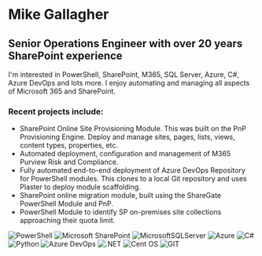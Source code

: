 # Mike Gallagher
## Senior Operations Engineer with over 20 years SharePoint experience

I'm interested in PowerShell, SharePoint, M365, SQL Server, Azure, C#, Azure DevOps and lots more. 
I enjoy automating and managing all aspects of Microsoft 365 and SharePoint. 

### Recent projects include:

- SharePoint Online Site Provisioning Module. This was built on the PnP Provisioning Engine. Deploy and manage sites, pages, lists, views, content types, properties, etc. 
- Automated deployment, configuration and management of M365 Purview Risk and Compliance.
- Fully automated end-to-end deployment of Azure DevOps Repository for PowerShell modules. This clones to a local Git repository and uses Plaster to deploy module scaffolding.
- SharePoint online migration module, built using the ShareGate PowerShell Module and PnP.
- PowerShell Module to identify SP on-premises site collections approaching their quota limit.
 
![PowerShell](https://img.shields.io/badge/PowerShell-%235391FE.svg?style=for-the-badge&logo=powershell&logoColor=white)
![Microsoft SharePoint ](https://img.shields.io/badge/Microsoft_SharePoint-0078D4?style=for-the-badge&logo=microsoft-sharepoint&logoColor=white)
![MicrosoftSQLServer](https://img.shields.io/badge/Microsoft%20SQL%20Server-CC2927?style=for-the-badge&logo=microsoft%20sql%20server&logoColor=white)
![Azure](https://img.shields.io/badge/azure-%230072C6.svg?style=for-the-badge&logo=microsoftazure&logoColor=white)
![C#](https://img.shields.io/badge/c%23-%23239120.svg?style=for-the-badge&logo=c-sharp&logoColor=white)
![Python](https://img.shields.io/badge/python-3670A0?style=for-the-badge&logo=python&logoColor=ffdd54)
![Azure DevOps](https://img.shields.io/badge/Azure%20DevOps-0078D7.svg?style=for-the-badge&logo=Azure-DevOps&logoColor=white)
![.NET](https://img.shields.io/badge/.NET-5C2D91?style=for-the-badge&logo=.net&logoColor=white)
![Cent OS](https://img.shields.io/badge/Cent%20OS-262577?style=for-the-badge&logo=CentOS&logoColor=white)
![GIT](https://img.shields.io/badge/GIT-E44C30?style=for-the-badge&logo=git&logoColor=white)
